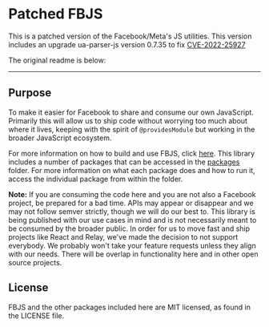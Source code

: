 # Patched FBJS

This is a patched version of the Facebook/Meta's JS utilities. This version includes an upgrade ua-parser-js version 0.7.35 to fix [CVE-2022-25927](https://www.tenable.com/cve/CVE-2022-25927)

The original readme is below:

---
## Purpose

To make it easier for Facebook to share and consume our own JavaScript. Primarily this will allow us to ship code without worrying too much about where it lives, keeping with the spirit of `@providesModule` but working in the broader JavaScript ecosystem.

For more information on how to build and use FBJS, click [here](https://github.com/facebook/fbjs/tree/main/packages/fbjs). This library includes a number of packages that can be accessed in the [packages](https://github.com/facebook/fbjs/tree/main/packages) folder. For more information on what each package does and how to run it, access the individual package from within the folder.

**Note:** If you are consuming the code here and you are not also a Facebook project, be prepared for a bad time. APIs may appear or disappear and we may not follow semver strictly, though we will do our best to. This library is being published with our use cases in mind and is not necessarily meant to be consumed by the broader public. In order for us to move fast and ship projects like React and Relay, we've made the decision to not support everybody. We probably won't take your feature requests unless they align with our needs. There will be overlap in functionality here and in other open source projects.

## License

FBJS and the other packages included here are MIT licensed, as found in the LICENSE file.

